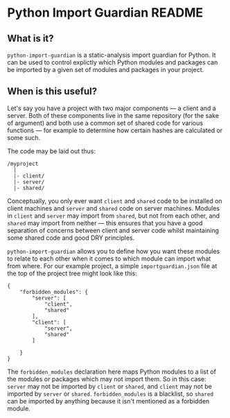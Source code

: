 # Python Import Guardian README

## What is it?

`python-import-guardian` is a static-analysis import guardian for Python. It
can be used to control explictly which Python modules and packages can be
imported by a given set of modules and packages in your project.

## When is this useful?

Let's say you have a project with two major components — a client and a server.
Both of these components live in the same repository (for the sake of argument)
and both use a common set of shared code for various functions — for example to
determine how certain hashes are calculated or some such.

The code may be laid out thus:

    /myproject
      |
      |- client/
      |- server/
      |- shared/

Conceptually, you only ever want `client` and `shared` code to be installed on
client machines and `server` and `shared` code on server machines. Modules in
`client` and `server` may import from `shared`, but not from each other, and
`shared` may import from neither — this ensures that you have a good separation
of concerns between client and server code whilst maintaining some shared code
and good DRY principles.

`python-import-guardian` allows you to define how you want these modules to
relate to each other when it comes to which module can import what from where.
For our example project, a simple `importguardian.json` file at the top of the
project tree might look like this:

    {
        "forbidden_modules": {
            "server": [
                "client",
                "shared"
            ],
            "client": [
                "server",
                "shared"
            ]
            
        }
    }
    
The `forbidden_modules` declaration here maps Python modules to a list of the
modules or packages which may not import them. So in this case: `server` may
not be imported by `client` or `shared`, and `client` may not be imported by
`server` or `shared`. `forbidden_modules` is a blacklist, so `shared` can be
imported by anything because it isn't mentioned as a forbidden module.